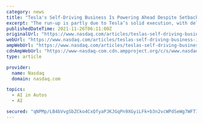 ```yaml
---
category: news
title: "Tesla's Self-Driving Business Is Powering Ahead Despite Setbacks"
excerpt: "The run-up is partly due to Tesla’s solid execution, with deliveries for this year poised to grow by almost 70% to about 850,000 vehicles, despite the ongoing semiconductor shortage. Tesla’s sizable lead in the self-driving market has also traditionally been a very big driver of the company’s valuation."
publishedDateTime: 2021-11-26T06:11:00Z
originalUrl: "https://www.nasdaq.com/articles/teslas-self-driving-business-is-powering-ahead-despite-setbacks"
webUrl: "https://www.nasdaq.com/articles/teslas-self-driving-business-is-powering-ahead-despite-setbacks"
ampWebUrl: "https://www.nasdaq.com/articles/teslas-self-driving-business-is-powering-ahead-despite-setbacks?amp"
cdnAmpWebUrl: "https://www-nasdaq-com.cdn.ampproject.org/c/s/www.nasdaq.com/articles/teslas-self-driving-business-is-powering-ahead-despite-setbacks?amp"
type: article

provider:
  name: Nasdaq
  domain: nasdaq.com

topics:
  - AI in Autos
  - AI

secured: "qNPMp/LB4bVvgSbZCko4CxQfyaPJKJGqPn9XGyiLFk+b3n2vcWPdSeWg7WFTIpe7S6XA0ur/htoDihqmXmGHW4xaVAK256NkSmHr6j1dXNYXVKm5W+Jm2JLAMof3cvy/mRFR8qU1lkNi1lNx3/8wdzjFbw3Ix2IPiFw4qxAPLHlrmuD84WOLVkrxVsF2/tWM7e+ykZF8jPx14csX3nGXaHlI+XjvnDiTcA1T/VDYV/dG26LIOsBk1sDqeZNT+fw/sJboWL8lFVyixncR+bA8AQ8OV/sTGA7kOCfnGls3V3rTihzsmrF6FZnLDpFKBY7f/CmzCqa1eGAnL22qBa+WdA+WZBQYY/FKzzRHopelnL0=;p+QP6TGJwrF1eDmfkWlRaA=="
---
```


